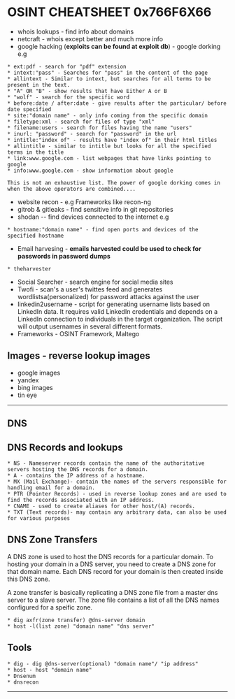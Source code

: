 # OSINT CHEATSHEET 0x766F6X66

- whois lookups - find info about domains
- netcraft - whois except better and much more info
- google hacking (**exploits can be found at exploit db**) - google dorking e.g
~~~
* ext:pdf - search for "pdf" extension
* intext:"pass" - Searches for "pass" in the content of the page
* allintext - Similar to intext, but searches for all terms to be present in the text.
* "A" OR "B" - show results that have Either A or B 
* "wolf" - search for the specific word
* before:date / after:date - give results after the particular/ before date specified
* site:"domain name" - only info coming from the specific domain
* filetype:xml - search for files of type "xml"
* filename:users - search for files having the name "users" 
* inurl: "password" - search for "password" in the url
* intitle:"index of" - results have "index of" in their html titles
* allintitle - similar to intitle but looks for all the specified terms in the title
* link:www.google.com - list webpages that have links pointing to google
* info:www.google.com - show information about google

This is not an exhaustive list. The power of google dorking comes in when the above operators are combined....
~~~
	
- website recon - e.g Frameworks like recon-ng
- gitrob & gitleaks - find sensitive info in git repositories
- shodan -- find devices connected to the internet e.g
~~~
* hostname:"domain name" - find open ports and devices of the specified hostname
~~~
	
- Email harvesing - **emails harvested could be used to check for passwords in password dumps**
~~~
* theharvester
~~~
	
- Social Searcher - search engine for social media sites
- Twofi - scan's a user's twittes feed and generates wordlistsa(personalized) for password attacks against the user
- linkedin2username - script for generating username lists based on LinkedIn data. It requires
valid LinkedIn credentials and depends on a LinkedIn connection to individuals in the target
organization. The script will output usernames in several different formats.
- Frameworks - OSINT Framework, Maltego

## Images - reverse lookup images
- google images
- yandex
- bing images
- tin eye


---
## DNS
## DNS Records and lookups
~~~
* NS - Nameserver records contain the name of the authoritative servers hosting the DNS records for a domain.
* A - contains the IP address of a hostname.
* MX (Mail Exchange)- contain the names of the servers responsible for handling email for a domain.
* PTR (Pointer Records) - used in reverse lookup zones and are used to find the records associated with an IP address.
* CNAME - used to create aliases for other host/(A) records.
* TXT (Text records)- may contain any arbitrary data, can also be used for various purposes 
~~~

## DNS Zone Transfers
A DNS zone is used to host the DNS records for a particular domain. To hosting your domain in a DNS server, you need
to create a DNS zone for that domain name. Each DNS record for your domain is then created inside this DNS zone.

A zone transfer is basically replicating a DNS zone file from a master dns server to a slave server.
The zone file contains a list of all the DNS names configured for a speific zone.
~~~
* dig axfr(zone transfer) @dns-server domain
* host -l(list zone) "domain name" "dns server"
~~~
## Tools
~~~
* dig - dig @dns-server(optional) "domain name"/ "ip address"
* host - host "domain name"
* Dnsenum
* dnsrecon
~~~
---
